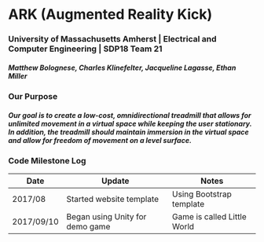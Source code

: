 # ARK (Augmented Reality Kick)
### University of Massachusetts Amherst | Electrical and Computer Engineering | SDP18 Team 21
##### Matthew Bolognese, Charles Klinefelter, Jacqueline Lagasse, Ethan Miller

### Our Purpose
##### Our goal is to create a low-cost, omnidirectional treadmill that allows for unlimited movement in a virtual space while keeping the user stationary. In addition, the treadmill should maintain immersion in the virtual space and allow for freedom of movement on a level surface.

### Code Milestone Log

Date | Update | Notes
-----|---------|------
2017/08 | Started website template | Using Bootstrap template
2017/09/10 | Began using Unity for demo game | Game is called Little World
